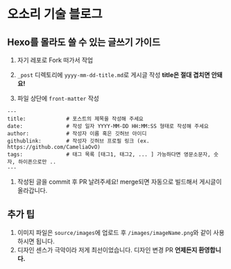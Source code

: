 # 오소리 기술 블로그

## Hexo를 몰라도 쓸 수 있는 글쓰기 가이드

1. 자기 레포로 Fork 떠가서 작업

1. `_post` 디렉토리에 `yyyy-mm-dd-title.md`로 게시글 작성 **title은 절대 겹치면 안돼요!**

1. 파일 상단에 `front-matter` 작성

```
---
title:             # 포스트의 제목을 작성해 주세요
date:              # 작성 일자 YYYY-MM-DD HH:MM:SS 형태로 작성해 주세요
author:            # 작성자 이름 혹은 깃허브 아이디
githublink:        # 작성자 깃허브 프로필 링크 (ex. https://github.com/CameliaOvO)
tags:              # 태그 목록 [태그1, 태그2, ... ] 가능하다면 영문소문자, 숫자, 하이픈으로만 ..
---
```

1. 작성된 글을 commit 후 PR 날려주세요! merge되면 자동으로 빌드해서 게시글이 올라갑니다.


## 추가 팁

1. 이미지 파일은 `source/images`에 업로드 후 `/images/imageName.png`와 같이 사용하시면 됩니다.
1. 디자인 센스가 극악이라 저게 최선이었습니다. 디자인 변경 PR **언제든지 환영합니다.**

